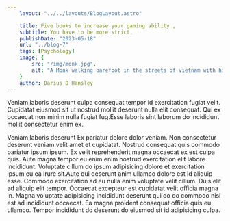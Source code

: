 ```yaml
---
    layout: "../../layouts/BlogLayout.astro"

    title: Five books to increase your gaming ability ,                                                       
    subtitle: You have to be more strict,
    publishDate: "2023-05-18"
    url: "../blog-7"
    tags: [Psychology]
    image: {
        src: "/img/monk.jpg",
        alt: "A Monk walking barefoot in the streets of vietnam with his back turned to the camera",
    } 
    author: Darius D Hansley
---
```


<p>Veniam laboris deserunt culpa consequat tempor id exercitation fugiat velit. Cupidatat eiusmod sit ut nostrud mollit deserunt nulla elit consequat. Qui ex occaecat non minim nulla fugiat fug.Esse laboris sint laborum do incididunt mollit consectetur enim ex.</p>
<p class="blogP">Veniam laboris deserunt Ex pariatur dolore dolor veniam. Non consectetur deserunt veniam velit amet et cupidatat. Nostrud consequat quis commodo pariatur ipsum ipsum. Ex velit reprehenderit magna occaecat ex est culpa quis. Aute magna tempor eu enim enim nostrud exercitation elit labore incididunt. Voluptate cillum do ipsum adipisicing dolore et exercitation ipsum eu ea irure sit.Aute qui deserunt anim ullamco dolore est id aliquip esse. Commodo exercitation ad eu nulla enim voluptate velit cillum. Duis elit ad aliquip elit tempor. Occaecat excepteur est cupidatat velit officia magna in. Magna voluptate adipisicing incididunt deserunt qui do do commodo nisi est ad incididunt occaecat. Ea magna proident consequat officia quis eu ullamco. Tempor incididunt do deserunt do eiusmod sit id adipisicing culpa.</p>
